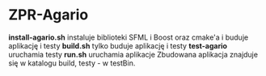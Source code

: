 # ZPR-Agario

**install-agario.sh** instaluje biblioteki SFML i Boost oraz cmake'a i buduje aplikację i testy
**build.sh** tylko buduje aplikację i testy
**test-agario** uruchamia testy
**run.sh** uruchamia aplikacje
Zbudowana aplikacja znajduje się w katalogu build, testy - w testBin. 